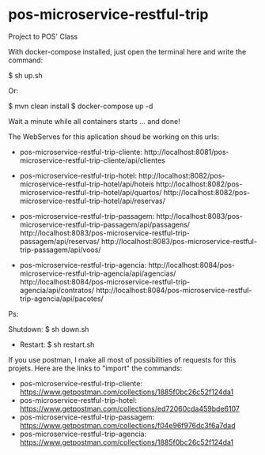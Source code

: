 # pos-microservice-restful-trip
Project to POS' Class

With docker-compose installed, just open the terminal here and write the command:

$ sh up.sh

Or:

$ mvn clean install
$ docker-compose up -d 

Wait a minute while all containers starts ... and done!

The WebServes for this aplication shoud be working on this urls:

- pos-microservice-restful-trip-cliente:
http://localhost:8081/pos-microservice-restful-trip-cliente/api/clientes

- pos-microservice-restful-trip-hotel:
http://localhost:8082/pos-microservice-restful-trip-hotel/api/hoteis
http://localhost:8082/pos-microservice-restful-trip-hotel/api/quartos/
http://localhost:8082/pos-microservice-restful-trip-hotel/api/reservas/

- pos-microservice-restful-trip-passagem:
http://localhost:8083/pos-microservice-restful-trip-passagem/api/passagens/
http://localhost:8083/pos-microservice-restful-trip-passagem/api/reservas/
http://localhost:8083/pos-microservice-restful-trip-passagem/api/voos/

- pos-microservice-restful-trip-agencia:
http://localhost:8084/pos-microservice-restful-trip-agencia/api/agencias/
http://localhost:8084/pos-microservice-restful-trip-agencia/api/contratos/
http://localhost:8084/pos-microservice-restful-trip-agencia/api/pacotes/

Ps:

Shutdown: 
	$ sh down.sh
- Restart: 
	$ sh restart.sh

If you use postman, I make all most of possibilities of requests for this projets.
Here are the links to "import" the commands:
- pos-microservice-restful-trip-cliente: 
	https://www.getpostman.com/collections/1885f0bc26c52f124da1
- pos-microservice-restful-trip-hotel: 
	https://www.getpostman.com/collections/ed72060cda459bde6107
- pos-microservice-restful-trip-passagem: 
	https://www.getpostman.com/collections/f04e96f976dc3f6a7dad
- pos-microservice-restful-trip-agencia:
	https://www.getpostman.com/collections/1885f0bc26c52f124da1